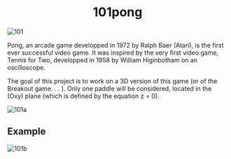 <h1 align="center" >101pong </h1>

![101](https://user-images.githubusercontent.com/91891487/182229886-bfa41dd5-d110-49b2-8976-5a3291e8a971.png)


<p>Pong, an arcade game developped in 1972 by Ralph Baer (Atari), is the first ever successful video game. It
was inspired by the very first video game, Tennis for Two, developped in 1958 by William Higinbotham on
an oscilloscope. </p>
<p>The goal of this project is to work on a 3D version of this game (or of the Breakout game. . . ). Only one paddle
will be considered, located in the (Oxy) plane (which is defined by the equation z = 0).</p>

![101a](https://user-images.githubusercontent.com/91891487/182230090-79468661-0c22-4367-a8fc-c1b1e85820bf.png)

<h2> Example</h2>

![101b](https://user-images.githubusercontent.com/91891487/182230259-94664aa4-27b8-47b6-b5f0-1fb795ab64e4.png)
